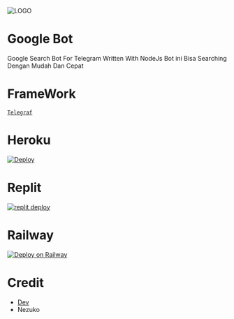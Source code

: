 ![LOGO](https://telegra.ph/file/971d56d2d2611e6c47d32.jpg)
# Google Bot
Google Search Bot For Telegram Written With NodeJs
Bot ini Bisa Searching Dengan Mudah Dan Cepat
# FrameWork
[`Telegraf`](https://github.com/telegraf/telegraf)

# Heroku
[![Deploy](https://www.herokucdn.com/deploy/button.svg)](https://heroku.com/deploy?template=https://github.com/RioProjectX/GoogleBot.git)

# Replit

[![replit deploy](https://replit.com/badge/github/RioProjectX/GoogleBot)](https://repl.it/github/RioProjectX/GoogleBot)

# Railway
[![Deploy on Railway](https://railway.app/button.svg)](https://railway.app/new/template?template=https%3A%2F%2Fgithub.com%2FRioProjectX%2FGoogleBot&envs=token&tokenDesc=bot+token+mu)

# Credit
* [Dev](t.me/riio00)
* Nezuko 
